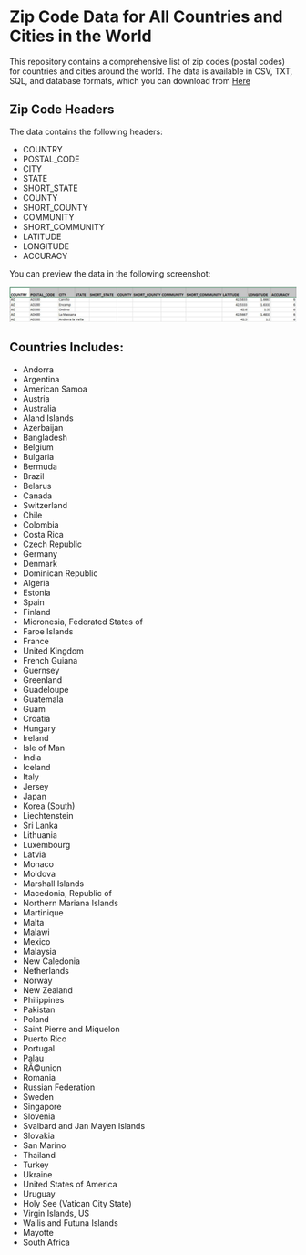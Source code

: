 # Zip Code Data for All Countries and Cities in the World

This repository contains a comprehensive list of zip codes (postal codes) for countries and cities around the world. The data is available in CSV, TXT, SQL, and database formats, which you can download from [Here](https://drive.google.com/open?id=1mN47iWtoVVqBUNuUiFeq7UQ65yAv-fps)

## Zip Code Headers

The data contains the following headers:

- COUNTRY
- POSTAL\_CODE
- CITY
- STATE
- SHORT\_STATE
- COUNTY
- SHORT\_COUNTY
- COMMUNITY
- SHORT\_COMMUNITY
- LATITUDE
- LONGITUDE
- ACCURACY

You can preview the data in the following screenshot:

![alt text](https://github.com/Zeeshanahmad4/Zip-code-of-all-countries-cities-in-the-world-CSV-TXT-SQL-DATABASE/blob/master/Capture.JPG)



## Countries Includes:

* Andorra
* Argentina
* American Samoa
* Austria
* Australia
* Aland Islands
* Azerbaijan
* Bangladesh
* Belgium
* Bulgaria
* Bermuda
* Brazil
* Belarus
* Canada 
* Switzerland
* Chile
* Colombia
* Costa Rica
* Czech Republic
* Germany 
* Denmark
* Dominican Republic
* Algeria
* Estonia
* Spain
* Finland
* Micronesia, Federated States of
* Faroe Islands
* France
* United Kingdom
* French Guiana
* Guernsey
* Greenland
* Guadeloupe
* Guatemala
* Guam
* Croatia
* Hungary
* Ireland
* Isle of Man 
* India
* Iceland
* Italy 
* Jersey
* Japan
* Korea (South)
* Liechtenstein
* Sri Lanka
* Lithuania
* Luxembourg
* Latvia
* Monaco
* Moldova
* Marshall Islands
* Macedonia, Republic of
* Northern Mariana Islands
* Martinique
* Malta
* Malawi
* Mexico
* Malaysia
* New Caledonia
* Netherlands
* Norway
* New Zealand
* Philippines
* Pakistan
* Poland
* Saint Pierre and Miquelon 
* Puerto Rico
* Portugal
* Palau
* RÃ©union
* Romania
* Russian Federation 
* Sweden
* Singapore
* Slovenia
* Svalbard and Jan Mayen Islands 
* Slovakia
* San Marino
* Thailand
* Turkey
* Ukraine
* United States of America
* Uruguay
* Holy See (Vatican City State)
* Virgin Islands, US
* Wallis and Futuna Islands 
* Mayotte
* South Africa




























































































































































































































































































































































































































































































































































































































































































































































































































































































































































































































































































































































































































































































































































































































































































































































































































































































































































































































































































































































































































































































































































































































































































































































































































































































































































































































































































































































































































































































































































































































































































































































































































































































































































































































































































































































































































































































































































































































































































































































































































































































































































































































































































































































































































































































































































































































































































































































































































































































































































































































































































































































































































































































































































































































































































































































































































































































































































































































































































































































































































































































































































































































































































































































































































































































































































































































































































































































































































































































































































































































































































































































































































































































































































































































































































































































































































































































































































































































































































































































































































































































































































































































































































































































































































































































































































































































































































































































































































































































































































































































































































































































































































































































































































































































































































































































































































































































































































































































































































































































































































































































































































































































































































































































































































































































































































































































































































































































































































































































































































































































































































































































































































































































































































































































































































































































































































































































































































































































































































































































































































































































































































































































































































































































































































































































































































































































































































































































































































































































































































































































































































































































































































































































































































































































































































































































































































































































































































































































































































































































































































































































































































































































































































































































































































































































































































































































































































































































































































































































































































































































































































































































































































































































































































































































































































































































































































































































































































































































































































































































































































































































































































































































































































































































































































































































































































































































































































































































































































































